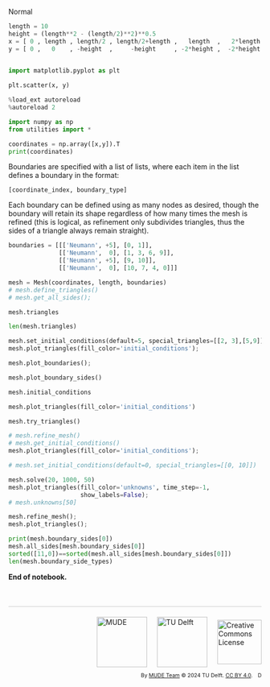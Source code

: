 <userStyle>Normal</userStyle>

```python
length = 10
height = (length**2 - (length/2)**2)**0.5
x = [ 0 , length , length/2 , length/2+length ,   length  ,   2*length , (5/2)*length ,  3*length , (7/2)*length  ,  3*length , 4*length ]
y = [ 0 ,   0    , -height  ,     -height     , -2*height ,  -2*height , -height      , -2*height ,  -height      ,   0       , 0 ]
 
```

```python
import matplotlib.pyplot as plt

plt.scatter(x, y)
```

```python
%load_ext autoreload
%autoreload 2
```

```python
import numpy as np
from utilities import *
```

```python
coordinates = np.array([x,y]).T
print(coordinates)
```

Boundaries are specified with a list of lists, where each item in the list defines a boundary in the format:

```
[coordinate_index, boundary_type]
```

Each boundary can be defined using as many nodes as desired, though the boundary will retain its shape regardless of how many times the mesh is refined (this is logical, as refinement only subdivides triangles, thus the sides of a triangle always remain straight).



```python
boundaries = [[['Neumann', +5], [0, 1]],
              [['Neumann',  0], [1, 3, 6, 9]],
              [['Neumann', +5], [9, 10]],
              [['Neumann',  0], [10, 7, 4, 0]]]
```

```python
mesh = Mesh(coordinates, length, boundaries)
# mesh.define_triangles()
# mesh.get_all_sides();
```

```python
mesh.triangles
```

```python
len(mesh.triangles)
```

```python
mesh.set_initial_conditions(default=5, special_triangles=[[2, 3],[5,9]])
mesh.plot_triangles(fill_color='initial_conditions');
```

```python
mesh.plot_boundaries();
```

```python
mesh.plot_boundary_sides()
```

```python
mesh.initial_conditions
```

```python
mesh.plot_triangles(fill_color='initial_conditions')
```

```python
mesh.try_triangles()
```

```python
# mesh.refine_mesh()
# mesh.get_initial_conditions()
mesh.plot_triangles(fill_color='initial_conditions');
```

```python
# mesh.set_initial_conditions(default=0, special_triangles=[[0, 10]])

mesh.solve(20, 1000, 50)
mesh.plot_triangles(fill_color='unknowns', time_step=-1,
                    show_labels=False);
# mesh.unknowns[50]
```

```python
mesh.refine_mesh();
mesh.plot_triangles();
```



```python
print(mesh.boundary_sides[0])
mesh.all_sides[mesh.boundary_sides[0]]
sorted([11,0])==sorted(mesh.all_sides[mesh.boundary_sides[0]])
len(mesh.boundary_side_types)

```

<!-- #region -->
**End of notebook.**

<div style="margin-top: 50px; padding-top: 20px; border-top: 1px solid #ccc;">
  <div style="display: flex; justify-content: flex-end; gap: 20px; align-items: center;">
    <a rel="MUDE" href="http://mude.citg.tudelft.nl/">
      <img alt="MUDE" style="width:100px; height:auto;" src="https://gitlab.tudelft.nl/mude/public/-/raw/main/mude-logo/MUDE_Logo-small.png" />
    </a>
    <a rel="TU Delft" href="https://www.tudelft.nl/en/ceg">
      <img alt="TU Delft" style="width:100px; height:auto;" src="https://gitlab.tudelft.nl/mude/public/-/raw/main/tu-logo/TU_P1_full-color.png" />
    </a>
    <a rel="license" href="http://creativecommons.org/licenses/by/4.0/">
      <img alt="Creative Commons License" style="width:88px; height:auto;" src="https://i.creativecommons.org/l/by/4.0/88x31.png" />
    </a>
  </div>
  <div style="font-size: 75%; margin-top: 10px; text-align: right;">
    By <a rel="MUDE" href="http://mude.citg.tudelft.nl/">MUDE Team</a>
    &copy; 2024 TU Delft. 
    <a rel="license" href="http://creativecommons.org/licenses/by/4.0/">CC BY 4.0</a>.
    <a rel="Zenodo DOI" href="https://doi.org/10.5281/zenodo.16782515"><img style="width:auto; height:15; vertical-align:middle" src="https://zenodo.org/badge/DOI/10.5281/zenodo.16782515.svg" alt="DOI https://doi.org/10.5281/zenodo.16782515"></a>
  </div>
</div>


<!--tested with WS_2_8_solution.ipynb-->
<!-- #endregion -->
